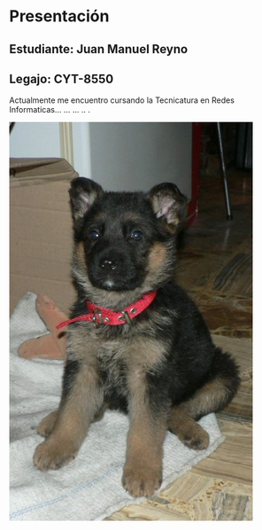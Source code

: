 # Presentación

## Estudiante: Juan Manuel Reyno 
## Legajo: CYT-8550


Actualmente me encuentro cursando la Tecnicatura en Redes Informaticas... 
...
...
..
.

![Un perro](39978_1495311096643_1429526_n.jpg)
